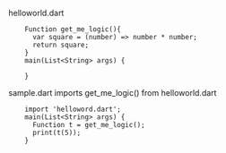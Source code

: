 helloworld.dart

        Function get_me_logic(){
          var square = (number) => number * number;
          return square;
        }
        main(List<String> args) {

        }
        
sample.dart imports get_me_logic() from helloworld.dart

        import 'helloword.dart';
        main(List<String> args) {
          Function t = get_me_logic();
          print(t(5));  
        }
